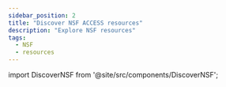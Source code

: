 ```yaml
---
sidebar_position: 2
title: "Discover NSF ACCESS resources"
description: "Explore NSF resources"
tags:
  - NSF
  - resources
---
```




import DiscoverNSF from '@site/src/components/DiscoverNSF';
 
<DiscoverNSF/>
